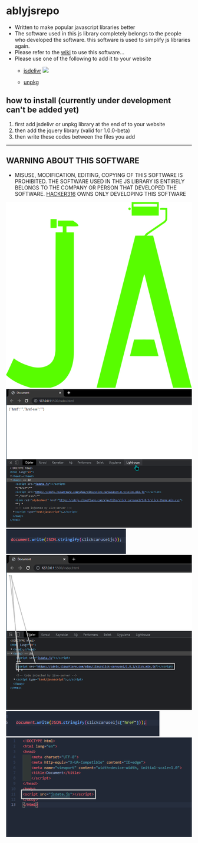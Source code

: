 # ablyjsrepo
- Written to make popular javascript libraries better
- The software used in this js library completely belongs to the people who developed the software. this software is used to simplify js libraries again.
- Please refer to the [wiki](https://github.com/HACKERA316/ablyjsrepo/wiki) to use this software...
- Please use one of the following to add it to your website
     - [jsdelivr](https://cdn.jsdelivr.net/gh/HACKERA316/ablyjsrepo@latest/)  [![](https://data.jsdelivr.com/v1/package/gh/HACKERA316/ablyjsrepo/badge?style=rounded)](https://www.jsdelivr.com/package/gh/HACKERA316/ablyjsrepo)

     - [unpkg](unpkg.com/:package@:version/:file)

## how to install (currently under development can't be added yet)
   1. first add jsdelivr or unpkg library at the end of </body></body> to your website
   2. then add the jquery library (valid for 1.0.0-beta)
   3. then write these codes between the <script></script> files you add

----

## WARNING ABOUT THIS SOFTWARE
- MISUSE, MODIFICATION, EDITING, COPYING OF THIS SOFTWARE IS PROHIBITED. THE SOFTWARE USED IN THE JS LIBRARY IS ENTIRELY BELONGS TO THE COMPANY OR PERSON THAT DEVELOPED THE SOFTWARE. [HACKER316](https://github.com/HACKERA316) OWNS ONLY DEVELOPING THIS SOFTWARE

![demo logo](img/6082eedb69c14c52b5af1775d8efa2ae.svg)
![demo logo](img/1.png)
![demo logo](img/2.png)
![demo logo](img/3.png)
![demo logo](img/4.png)
![demo logo](img/5.png)
